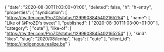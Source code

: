 {
  "date": "2020-08-30T11:03:00+01:00",
  "deleted": false,
  "h": "h-entry",
  "properties": {
    "syndication": [
      "https://twitter.com/ProZD/status/1299908845402165254"
    ],
    "name": [
      "Like of @ProZD's tweet"
    ],
    "published": [
      "2020-08-30T11:03:00+01:00"
    ],
    "category": [
      "cute"
    ],
    "like-of": [
      "https://twitter.com/ProZD/status/1299908845402165254"
    ]
  },
  "kind": "likes",
  "slug": "2020/08/lcnhp",
  "tags": [
    "cute"
  ],
  "client_id": "https://indigenous.realize.be"
}

